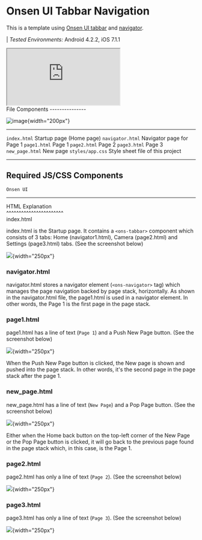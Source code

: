 Onsen UI Tabbar Navigation
==========================

This is a template using [Onsen UI
tabbar](https://onsen.io/v2/api/js/ons-tabbar.html) and
[navigator](https://onsen.io/v2/api/js/ons-navigator.html).

| *Tested Environments:* Android 4.2.2, iOS 7.1.1

<div class="iframe-samples">
  <iframe src="https://monaca.github.io/project-templates/9-ons-tab-nav/www/index.html" style="max-width: 150%;"></iframe>
</div>
File Components
---------------

![image](images/onsen_ui_tabbar_navigator/tabbar_1.png){width="200px"}

  ------------------ ----------------------------------
  `index.html`       Startup page (Home page)
  `navigator.html`   Navigator page for Page 1
  `page1.html`       Page 1
  `page2.html`       Page 2
  `page3.html`       Page 3
  `new_page.html`    New page
  `styles/app.css`   Style sheet file of this project
  ------------------ ----------------------------------

Required JS/CSS Components
--------------------------

  `Onsen UI`                                       
  ------------------------------------------------ --
                                                   
  HTML Explanation                                 
  \^\^\^\^\^\^\^\^\^\^\^\^\^\^\^\^\^\^\^\^\^\^\^   
  index.html                                       

index.html is the Startup page. It contains a `<ons-tabbar>` component
which consists of 3 tabs: Home (navigator1.html), Camera (page2.html)
and Settings (page3.html) tabs. (See the screenshot below)

![](images/onsen_ui_tabbar_navigator/tabbar_6.png){width="250px"}

### navigator.html

navigator.html stores a navigator element (`<ons-navigator>` tag) which
manages the page navigation backed by page stack, horizontally. As shown
in the navigator.html file, the page1.html is used in a navigator
element. In other words, the Page 1 is the first page in the page stack.

### page1.html

page1.html has a line of text (`Page 1`) and a Push New Page button.
(See the screenshot below)

![](images/onsen_ui_tabbar_navigator/tabbar_2.png){width="250px"}

When the Push New Page button is clicked, the New page is shown and
pushed into the page stack. In other words, it's the second page in the
page stack after the page 1.

### new\_page.html

new\_page.html has a line of text (`New Page`) and a Pop Page button.
(See the screenshot below)

![](images/onsen_ui_tabbar_navigator/tabbar_5.png){width="250px"}

Either when the Home back button on the top-left corner of the New Page
or the Pop Page button is clicked, it will go back to the previous page
found in the page stack which, in this case, is the Page 1.

### page2.html

page2.html has only a line of text (`Page 2`). (See the screenshot
below)

![](images/onsen_ui_tabbar_navigator/tabbar_3.png){width="250px"}

### page3.html

page3.html has only a line of text (`Page 3`). (See the screenshot
below)

![](images/onsen_ui_tabbar_navigator/tabbar_4.png){width="250px"}
